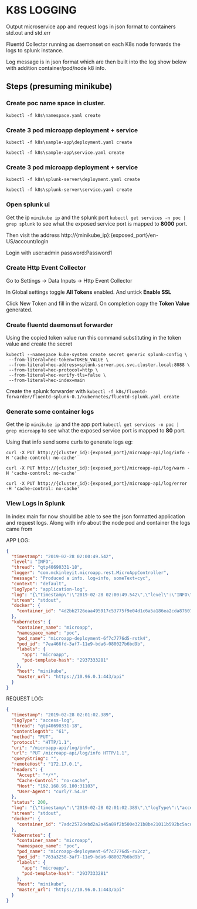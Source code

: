 # K8S LOGGING

Output microservice app and request logs in json format to containers std.out and std.err

Fluentd Collector running as daemonset on each K8s node forwards the logs to splunk instance.

Log message is in json format which are then built into the log show below with addition container/pod/node k8 info.


## Steps (presuming minikube)

### Create **poc** name space in cluster.
`kubectl -f k8s\namespace.yaml create`

### Create 3 pod microapp deployment  + service
`kubectl -f k8s\sample-app\deployment.yaml create`

`kubectl -f k8s\sample-app\service.yaml create`

### Create 3 pod microapp deployment  + service
`kubectl -f k8s\splunk-server\deployment.yaml create`

`kubectl -f k8s\splunk-server\service.yaml create`

### Open splunk ui
Get the ip `minikube ip` and the splunk port `kubectl get services -n poc | grep splunk` to see what the exposed service port is mapped to **8000** port.

Then visit the address http://{minikube_ip}:{exposed_port}/en-US/account/login

Login with user:admin password:Password1

### Create Http Event Collector

Go to Settings -> Data Inputs -> Http Event Collector

In Global settings toggle **All Tokens** enabled. And untick **Enable SSL**

Click New Token and fill in the wizard. On completion copy the **Token Value** generated.

### Create fluentd daemonset forwarder

Using the copied token value run this command substituting in the token value and create the secret
 
 ```
 kubectl --namespace kube-system create secret generic splunk-config \
  --from-literal=hec-token=TOKEN_VALUE \
  --from-literal=hec-address=splunk-server.poc.svc.cluster.local:8088 \
  --from-literal=hec-protocol=http \
  --from-literal=hec-verify-tls=false \
  --from-literal=hec-index=main
 ```
 
 Create the splunk forwarder with `kubectl -f k8s/fluentd-forwarder/fluentd-splunk-0.1/kubernetes/fluentd-splunk.yaml create`
 
 ### Generate some container logs
 Get the ip `minikube ip` and the app port `kubectl get services -n poc | grep microapp` to see what the exposed service port is mapped to **80** port.
 
 Using that info send some curls to generate logs eg:
 
  
 `curl -X PUT http://{cluster_id}:{exposed_port}/microapp-api/log/info -H 'cache-control: no-cache'`
   
 `curl -X PUT http://{cluster_id}:{exposed_port}/microapp-api/log/warn -H 'cache-control: no-cache'`
  
 `curl -X PUT http://{cluster_id}:{exposed_port}/microapp-api/log/error -H 'cache-control: no-cache'`
  
### View Logs in Splunk

In index main for now should be able to see the json formatted application and request logs. Along with info about the node pod and container the logs came from

APP LOG:
```json
{
  "timestamp": "2019-02-28 02:00:49.542",
  "level": "INFO",
  "thread": "qtp40690331-18",
  "logger": "com.mckinleyit.microapp.rest.MicroAppController",
  "message": "Produced a info. log=info, someText=cyc",
  "context": "default",
  "logType": "application-log",
  "log": "{\"timestamp\":\"2019-02-28 02:00:49.542\",\"level\":\"INFO\",\"thread\":\"qtp40690331-18\",\"logger\":\"com.mckinleyit.microapp.rest.MicroAppController\",\"message\":\"Produced a info. log=info, someText=cyc\",\"context\":\"default\",\"logType\":\"application-log\"}\n",
  "stream": "stdout",
  "docker": {
    "container_id": "4d2bb2726eaa495917c53775f9e04d1c6a5a186ea2cda87607fd2d2e3ab7a158"
  },
  "kubernetes": {
    "container_name": "microapp",
    "namespace_name": "poc",
    "pod_name": "microapp-deployment-6f7c7776d5-rstk4",
    "pod_id": "7ea466fd-3af7-11e9-bda6-080027b6bd9b",
    "labels": {
      "app": "microapp",
      "pod-template-hash": "2937333281"
    },
    "host": "minikube",
    "master_url": "https://10.96.0.1:443/api"
  }
}
```


REQUEST LOG:
```json
{
  "timestamp": "2019-02-28 02:01:02.389",
  "logType": "access-log",
  "thread": "qtp40690331-18",
  "contentlegnth": "61",
  "method": "PUT",
  "protocol": "HTTP/1.1",
  "uri": "/microapp-api/log/info",
  "url": "PUT /microapp-api/log/info HTTP/1.1",
  "queryString": "",
  "remoteHost": "172.17.0.1",
  "headers": {
    "Accept": "*/*",
    "Cache-Control": "no-cache",
    "Host": "192.168.99.100:31103",
    "User-Agent": "curl/7.54.0"
  },
  "status": 200,
  "log": "{\"timestamp\":\"2019-02-28 02:01:02.389\",\"logType\":\"access-log\",\"thread\":\"qtp40690331-18\",\"contentlegnth\":\"61\",\"method\":\"PUT\",\"protocol\":\"HTTP/1.1\",\"uri\":\"/microapp-api/log/info\",\"url\":\"PUT /microapp-api/log/info HTTP/1.1\",\"queryString\":\"\",\"remoteHost\":\"172.17.0.1\",\"headers\":{\"Accept\":\"*/*\",\"Cache-Control\":\"no-cache\",\"Host\":\"192.168.99.100:31103\",\"User-Agent\":\"curl/7.54.0\"},\"status\":200}\n",
  "stream": "stdout",
  "docker": {
    "container_id": "7adc2572debd2a2a45a89f2b500e321b8be21011b592bc5acd009a54e416d007"
  },
  "kubernetes": {
    "container_name": "microapp",
    "namespace_name": "poc",
    "pod_name": "microapp-deployment-6f7c7776d5-rv2cz",
    "pod_id": "763a3258-3af7-11e9-bda6-080027b6bd9b",
    "labels": {
      "app": "microapp",
      "pod-template-hash": "2937333281"
    },
    "host": "minikube",
    "master_url": "https://10.96.0.1:443/api"
  }
}
```



